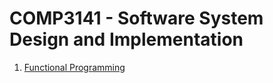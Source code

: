 # COMP3141 - Software System Design and Implementation

1. [Functional Programming](https://github.com/hillaryychan/COMP3141/blob/master/notes/01_Functional-Programming.md)
